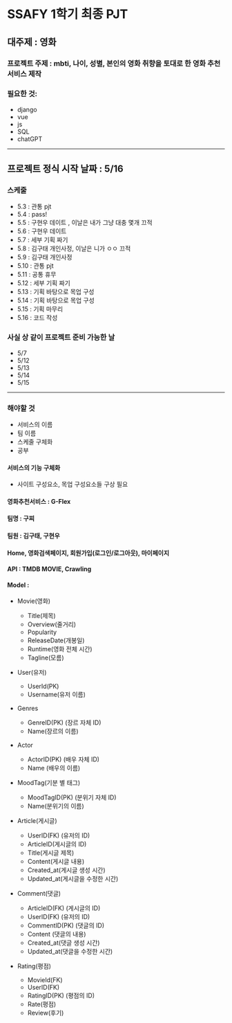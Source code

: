 # SSAFY 1학기 최종 PJT

## 대주제 : 영화

### 프로젝트 주제 : mbti, 나이, 성별, 본인의 영화 취향을 토대로 한 영화 추천서비스 제작

### 필요한 것:

- django 
- vue 
- js
- SQL 
- chatGPT
---

## 프로젝트 정식 시작 날짜 : 5/16

### 스케줄

- 5.3 : 관통 pjt
- 5.4 : pass!
- 5.5 : 구현우 데이트 , 이날은 내가 그냥 대충 몇개 끄적
- 5.6 : 구현우 데이트 
- 5.7 : 세부 기획 짜기
- 5.8 : 김구태 개인사정, 이날은 니가 ㅇㅇ 끄적
- 5.9 : 김구태 개인사정
- 5.10 : 관통 pjt
- 5.11 : 공통 휴무
- 5.12 : 세부 기획 짜기
- 5.13 : 기획 바탕으로 목업 구성
- 5.14 : 기획 바탕으로 목업 구성
- 5.15 : 기획 마무리
- 5.16 : 코드 작성


### 사실 상 같이 프로젝트 준비 가능한 날

- 5/7
- 5/12
- 5/13
- 5/14
- 5/15
 
---
### 해야할 것

- 서비스의 이름
- 팀 이름
- 스케줄 구체화
- 공부

#### 서비스의 기능 구체화

- 사이트 구성요소, 목업 구성요소들 구상 필요

#### 영화추천서비스 : G-Flex
#### 팀명 : 구찌
#### 팀원 : 김구태, 구현우


#### Home, 영화검색페이지, 회원가입(로그인/로그아웃), 마이페이지

#### API : TMDB MOVIE, Crawling

#### Model : 

- Movie(영화)
  - Title(제목)
  - Overview(줄거리)
  - Popularity
  - ReleaseDate(개봉일)
  - Runtime(영화 전체 시간)
  - Tagline(모름)

- User(유저)
  - UserId(PK)
  - Username(유저 이름)

- Genres
  - GenreID(PK) (장르 자체 ID)
  - Name(장르의 이름)
 
- Actor
  - ActorID(PK) (배우 자체 ID)
  - Name (배우의 이름)


- MoodTag(기분 별 태그)
  - MoodTagID(PK) (분위기 자체 ID)
  - Name(분위기의 이름)

- Article(게시글)
  - UserID(FK) (유저의 ID)
  - ArticleID(게시글의 ID)
  - Title(게시글 제목)
  - Content(게시글 내용)
  - Created_at(게시글 생성 시간)
  - Updated_at(게시글을 수정한 시간)

- Comment(댓글)
  - ArticleID(FK) (게시글의 ID)
  - UserID(FK) (유저의 ID)
  - CommentID(PK) (댓글의 ID)
  - Content (댓글의 내용)
  - Created_at(댓글 생성 시간)
  - Updated_at(댓글을 수정한 시간)

- Rating(평점)
  - MovieId(FK)
  - UserID(FK)
  - RatingID(PK) (평점의 ID)
  - Rate(평점)
  - Review(후기)

